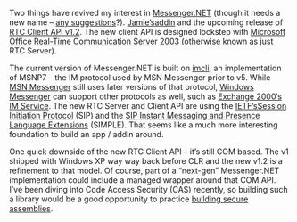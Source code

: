 Two things have revived my interest in
[Messenger.NET](prj_messenger.aspx) (though it needs a new name – [any
suggestions](mailto:harry@devhawk.net)?).
[Jamie’s](http://weblogs.asp.net/NUnitAddin/)[addin](http://www.managedaddins.net/gallery/)
and the upcoming release of [RTC Client API
v1.2](http://msdn.microsoft.com/library/en-us/rtcclnt/rtc/real_time_communications_rtc_client_start_page.asp).
The new client API is designed lockstep with [Microsoft Office Real-Time
Communication Server
2003](http://www.microsoft.com/office/preview/rtcserver/default.asp)
(otherwise known as just RTC Server).

The current version of Messenger.NET is built on
[imcli](http://www.sellsbrothers.com/tools/#imcli), an implementation of
MSNP7 – the IM protocol used by MSN Messenger prior to v5. While [MSN
Messenger](http://messenger.msn.com/) still uses later versions of that
protocol, [Windows
Messenger](http://www.microsoft.com/windowsxp/windowsmessenger/default.asp)
can support other protocols as well, such as [Exchange 2000′s IM
Service](http://www.microsoft.com/exchange/evaluation/features/instantmessage.asp).
The new RTC Server and Client API are using the
[IETF’s](http://www.ietf.org/home.html)[Session Initiation
Protocol](http://www.ietf.org/html.charters/sip-charter.html) (SIP) and
the [SIP Instant Messaging and Presence Language
Extensions](http://www.ietf.org/html.charters/simple-charter.html)
(SIMPLE). That seems like a much more interesting foundation to build an
app / addin around.

One quick downside of the new RTC Client API – it’s still COM based. The
v1 shipped with Windows XP way way back before CLR and the new v1.2 is a
refinement to that model. Of course, part of a “next-gen” Messenger.NET
implementation could include a managed wrapper around that COM API. I’ve
been diving into Code Access Security (CAS) recently, so building such a
library would be a good opportunity to practice [building secure
assemblies](http://msdn.microsoft.com/security/default.aspx?pull=/library/en-us/dnnetsec/html/THCMCh07.asp).
